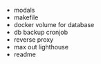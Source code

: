 - modals
- makefile
- docker volume for database
- db backup cronjob
- reverse proxy
- max out lighthouse
- readme
